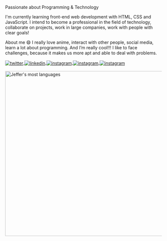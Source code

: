 Passionate about Programming & Technology

I'm currently learning front-end web development with HTML, CSS and JavaScript. I intend to become a professional in the field of technology, collaborate on projects, work in large companies, work with people with clear goals!

About me 😄 I really love anime, interact with other people, social media, learn a lot about programming. And I’m really cool!!! I like to face challenges, because it makes us more apt and able to deal with problems.

<a href="https://twitter.com/JefferMarcelin" target="_blank">
  <img align="center" src="https://img.shields.io/badge/-Jeffer Marcelino-05122A?style=flat&logo=twitter" alt="twitter"/>  
</a>
<a href="https://www.linkedin.com/in/jeffer-marcelino-94422a22b/" target="_blank">
  <img align="center" src="https://img.shields.io/badge/-Jeffer Marcelino-05122A?style=flat&logo=linkedin" alt="linkedin"/>
</a>
<a href="https://www.instagram.com/jeffer_marcelin/" target="_blank">
 <img align="center" src="https://img.shields.io/badge/-Jeffer Marcelino-05122A?style=flat&logo=instagram" alt="instagram"/>
</a>
<a href="https://web.facebook.com/jeffer.marcelino.3" target="_blank">
 <img align="center" src="https://img.shields.io/badge/-Jeffer Marcelino-05122A?style=flat&logo=facebook" alt="instagram"/>
</a>
<a href="mailto:jeffersunde72@gmail.com" target="_blank">
  <img align="center" src="https://img.shields.io/badge/-jeffersunde72@gmail.com-05122A?style=flat&logo=gmail" alt="instagram"/>
</a>

<br>
<br>


<img align="left" width="530em" src="https://github-readme-stats.vercel.app/api/top-langs/?username=JefferMarcelino&layout=compact&theme=vision-friendly-dark" alt="Jeffer's most languages"/>
